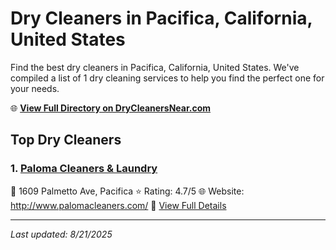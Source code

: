 # Dry Cleaners in Pacifica, California, United States

Find the best dry cleaners in Pacifica, California, United States. We've compiled a list of 1 dry cleaning services to help you find the perfect one for your needs.

🌐 **[View Full Directory on DryCleanersNear.com](https://drycleanersnear.com/city/US/California/Pacifica)**

## Top Dry Cleaners

### 1. [Paloma Cleaners & Laundry](https://drycleanersnear.com/dryCleaner/689d4335756b71cad101ee3f/paloma-cleaners-laundry)
📍 1609 Palmetto Ave, Pacifica
⭐ Rating: 4.7/5
🌐 Website: http://www.palomacleaners.com/
🔗 [View Full Details](https://drycleanersnear.com/dryCleaner/689d4335756b71cad101ee3f/paloma-cleaners-laundry)


---

*Last updated: 8/21/2025*
